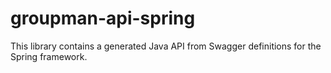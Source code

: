 # groupman-api-spring

This library contains a generated Java API from Swagger definitions for the Spring framework.